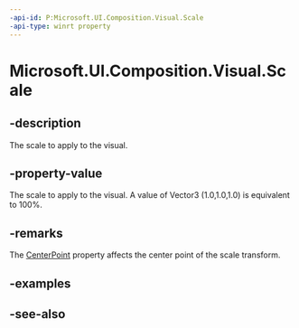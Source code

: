 ```yaml
---
-api-id: P:Microsoft.UI.Composition.Visual.Scale
-api-type: winrt property
---
```


<!-- Property syntax
public Windows.Foundation.Numerics.Vector3 Scale { get;  set; }
-->

# Microsoft.UI.Composition.Visual.Scale

## -description
The scale to apply to the visual.

## -property-value
The scale to apply to the visual. A value of Vector3 (1.0,1.0,1.0) is equivalent to 100%.

## -remarks
The [CenterPoint](visual_centerpoint.md) property affects the center point of the scale transform.

## -examples

## -see-also
